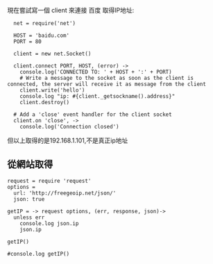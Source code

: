 現在嘗試寫一個 client 來連接 百度 取得IP地址:
```
  net = require('net')

  HOST = 'baidu.com'
  PORT = 80

  client = new net.Socket()

  client.connect PORT, HOST, (error) ->
    console.log('CONNECTED TO: ' + HOST + ':' + PORT)
    # Write a message to the socket as soon as the client is connected, the server will receive it as message from the client
    client.write('hello')
    console.log "ip: #{client._getsockname().address}"
    client.destroy()

  # Add a 'close' event handler for the client socket
  client.on 'close', ->
    console.log('Connection closed')
```

但以上取得的是192.168.1.101,不是真正ip地址

## 從網站取得

    request = require 'request'
    options =
      url: 'http://freegeoip.net/json/'
      json: true

    getIP = -> request options, (err, response, json)->
      unless err
        console.log json.ip
        json.ip

    getIP()

    #console.log getIP()
